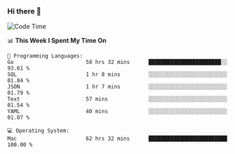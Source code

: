 ### Hi there 👋

<!--
**CrazyCollin/crazycollin** is a ✨ _special_ ✨ repository because its `README.md` (this file) appears on your GitHub profile.

Here are some ideas to get you started:

- 🔭 I’m currently working on ...
- 🌱 I’m currently learning ...
- 👯 I’m looking to collaborate on ...
- 🤔 I’m looking for help with ...
- 💬 Ask me about ...
- 📫 How to reach me: ...
- 😄 Pronouns: ...
- ⚡ Fun fact: ...
-->

<!--START_SECTION:waka-->
![Code Time](http://img.shields.io/badge/Code%20Time-3%2C227%20hrs%2044%20mins-blue)

📊 **This Week I Spent My Time On** 

```text
💬 Programming Languages: 
Go                       58 hrs 32 mins      ███████████████████████░░   93.61 % 
SQL                      1 hr 8 mins         ░░░░░░░░░░░░░░░░░░░░░░░░░   01.84 % 
JSON                     1 hr 7 mins         ░░░░░░░░░░░░░░░░░░░░░░░░░   01.79 % 
Text                     57 mins             ░░░░░░░░░░░░░░░░░░░░░░░░░   01.54 % 
YAML                     40 mins             ░░░░░░░░░░░░░░░░░░░░░░░░░   01.07 % 

💻 Operating System: 
Mac                      62 hrs 32 mins      █████████████████████████   100.00 % 
```


<!--END_SECTION:waka-->
